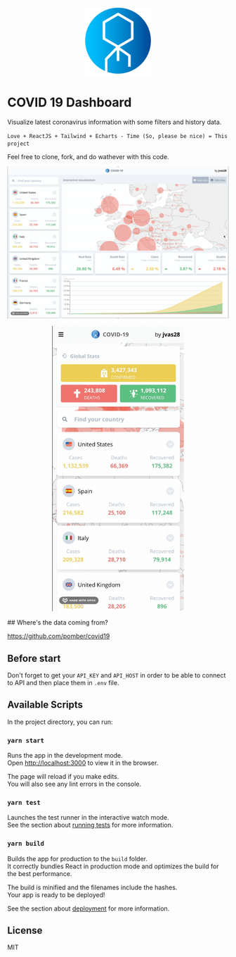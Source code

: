 <p style="text-align:center">
<img src="./public/logo192.png" width="150" />
</p>

# COVID 19 Dashboard

Visualize latest coronavirus information with some filters and history data.

`Love + ReactJS + Tailwind + Echarts - Time (So, please be nice) = This project`

Feel free to clone, fork, and do wathever with this code.

<p style="text-align:center">
<img src="./recording/desktop.gif"  />
</p>

<p style="text-align:center">
<img src="./recording/mobile.gif" width="300"  />
</p>
## Where's the data coming from?

https://github.com/pomber/covid19

## Before start

Don't forget to get your `API_KEY` and `API_HOST` in order to be able to connect to API and then place them in `.env` file.

## Available Scripts

In the project directory, you can run:

### `yarn start`

Runs the app in the development mode.<br />
Open [http://localhost:3000](http://localhost:3000) to view it in the browser.

The page will reload if you make edits.<br />
You will also see any lint errors in the console.

### `yarn test`

Launches the test runner in the interactive watch mode.<br />
See the section about [running tests](https://facebook.github.io/create-react-app/docs/running-tests) for more information.

### `yarn build`

Builds the app for production to the `build` folder.<br />
It correctly bundles React in production mode and optimizes the build for the best performance.

The build is minified and the filenames include the hashes.<br />
Your app is ready to be deployed!

See the section about [deployment](https://facebook.github.io/create-react-app/docs/deployment) for more information.

## License

MIT
